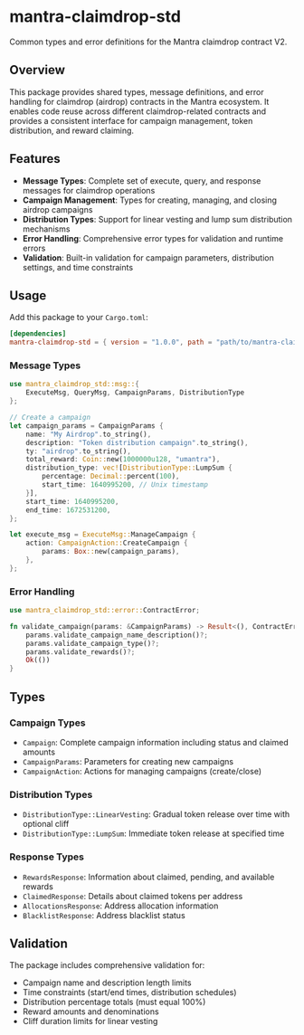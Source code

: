 # mantra-claimdrop-std

Common types and error definitions for the Mantra claimdrop contract V2.

## Overview

This package provides shared types, message definitions, and error handling for claimdrop (airdrop) contracts in the Mantra ecosystem. It enables code reuse across different claimdrop-related contracts and provides a consistent interface for campaign management, token distribution, and reward claiming.

## Features

- **Message Types**: Complete set of execute, query, and response messages for claimdrop operations
- **Campaign Management**: Types for creating, managing, and closing airdrop campaigns
- **Distribution Types**: Support for linear vesting and lump sum distribution mechanisms
- **Error Handling**: Comprehensive error types for validation and runtime errors
- **Validation**: Built-in validation for campaign parameters, distribution settings, and time constraints

## Usage

Add this package to your `Cargo.toml`:

```toml
[dependencies]
mantra-claimdrop-std = { version = "1.0.0", path = "path/to/mantra-claimdrop-std" }
```

### Message Types

```rust
use mantra_claimdrop_std::msg::{
    ExecuteMsg, QueryMsg, CampaignParams, DistributionType
};

// Create a campaign
let campaign_params = CampaignParams {
    name: "My Airdrop".to_string(),
    description: "Token distribution campaign".to_string(),
    ty: "airdrop".to_string(),
    total_reward: Coin::new(1000000u128, "umantra"),
    distribution_type: vec![DistributionType::LumpSum {
        percentage: Decimal::percent(100),
        start_time: 1640995200, // Unix timestamp
    }],
    start_time: 1640995200,
    end_time: 1672531200,
};

let execute_msg = ExecuteMsg::ManageCampaign {
    action: CampaignAction::CreateCampaign {
        params: Box::new(campaign_params),
    },
};
```

### Error Handling

```rust
use mantra_claimdrop_std::error::ContractError;

fn validate_campaign(params: &CampaignParams) -> Result<(), ContractError> {
    params.validate_campaign_name_description()?;
    params.validate_campaign_type()?;
    params.validate_rewards()?;
    Ok(())
}
```

## Types

### Campaign Types

- `Campaign`: Complete campaign information including status and claimed amounts
- `CampaignParams`: Parameters for creating new campaigns
- `CampaignAction`: Actions for managing campaigns (create/close)

### Distribution Types

- `DistributionType::LinearVesting`: Gradual token release over time with optional cliff
- `DistributionType::LumpSum`: Immediate token release at specified time

### Response Types

- `RewardsResponse`: Information about claimed, pending, and available rewards
- `ClaimedResponse`: Details about claimed tokens per address
- `AllocationsResponse`: Address allocation information
- `BlacklistResponse`: Address blacklist status

## Validation

The package includes comprehensive validation for:

- Campaign name and description length limits
- Time constraints (start/end times, distribution schedules)
- Distribution percentage totals (must equal 100%)
- Reward amounts and denominations
- Cliff duration limits for linear vesting
